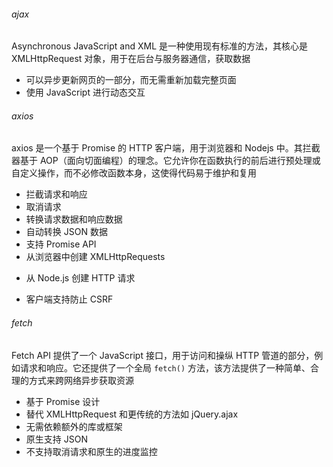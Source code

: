 ###### ajax

Asynchronous JavaScript and XML 是一种使用现有标准的方法，其核心是 XMLHttpRequest 对象，用于在后台与服务器通信，获取数据

- 可以异步更新网页的一部分，而无需重新加载完整页面
- 使用 JavaScript 进行动态交互

###### axios

axios 是一个基于 Promise 的 HTTP 客户端，用于浏览器和 Nodejs 中。其拦截器基于 AOP（面向切面编程）的理念。它允许你在函数执行的前后进行预处理或自定义操作，而不必修改函数本身，这使得代码易于维护和复用

- 拦截请求和响应
- 取消请求
- 转换请求数据和响应数据
- 自动转换 JSON 数据
- 支持 Promise API
- 从浏览器中创建 XMLHttpRequests
* 从 Node.js 创建 HTTP 请求
- 客户端支持防止 CSRF

###### fetch

Fetch API 提供了一个 JavaScript 接口，用于访问和操纵 HTTP 管道的部分，例如请求和响应。它还提供了一个全局 `fetch()` 方法，该方法提供了一种简单、合理的方式来跨网络异步获取资源

- 基于 Promise 设计
- 替代 XMLHttpRequest 和更传统的方法如 jQuery.ajax
- 无需依赖额外的库或框架
- 原生支持 JSON
- 不支持取消请求和原生的进度监控